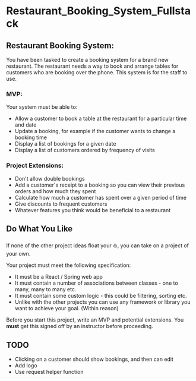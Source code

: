 # Restaurant_Booking_System_Fullstack

## Restaurant Booking System:

You have been tasked to create a booking system for a brand new restaurant. The restaurant needs a way to book and arrange tables for customers who are booking over the phone. This system is for the staff to use.

### MVP:

Your system must be able to:

* Allow a customer to book a table at the restaurant for a particular time and date
* Update a booking, for example if the customer wants to change a booking time
* Display a list of bookings for a given date
* Display a list of customers ordered by frequency of visits

### Project Extensions:

* Don't allow double bookings
* Add a customer's receipt to a booking so you can view their previous orders and how much they spent
* Calculate how much a customer has spent over a given period of time
* Give discounts to frequent customers
* Whatever features you think would be beneficial to a restaurant

## Do What You Like

If none of the other project ideas float your ⛵️, you can take on a project of your own.

Your project must meet the following specification:

- It must be a React / Spring web app
- It must contain a number of associations between classes - one to many, many to many etc.
- It must contain some custom logic - this could be filtering, sorting etc.
- Unlike with the other projects you can use any framework or library you want to achieve your goal. (Within reason)

Before you start this project, write an MVP and potential extensions. You **must** get this signed off by an instructor before proceeding.


## TODO

- Clicking on a customer should show bookings, and then can edit
- Add logo
- Use request helper function
